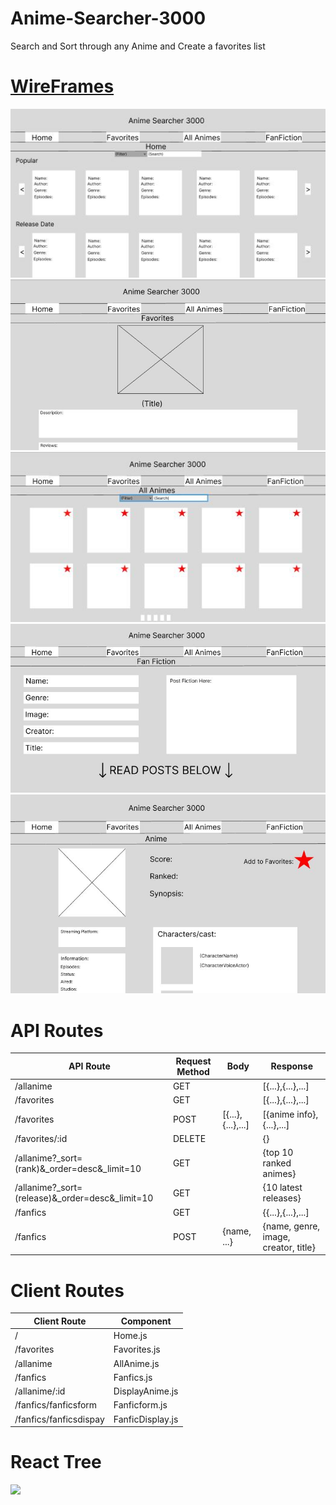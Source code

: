 # Anime-Searcher-3000
Search and Sort through any Anime and Create a favorites list 

<h1><a href="https://www.figma.com/file/yWi9Weab80EIjEPj3xIUoM/Anime-Searcher-3000?type=design&node-id=0%3A1&t=gRvf5SVk1gQoB5lA-1">WireFrames</a></h1>

<img src='https://github.com/TheeCryptoKing/Anime-Searcher-3000/blob/main/.github/images/1st%20WireFrame-Redone.JPG'/>

<img src='https://github.com/TheeCryptoKing/Anime-Searcher-3000/blob/main/.github/images/2nd%20WireFrame.JPG'/>

<img src='https://github.com/TheeCryptoKing/Anime-Searcher-3000/blob/main/.github/images/3rd%20Wireframe-Redone.JPG'/>

<img src='https://raw.githubusercontent.com/TheeCryptoKing/Anime-Searcher-3000/main/.github/images/4th%20Wireframe.JPG'/>

<img src='https://raw.githubusercontent.com/TheeCryptoKing/Anime-Searcher-3000/main/.github/images/5th%20Wireframe.JPG'/>





# API Routes

| API Route                                       | Request Method | Body              | Response                             |
|-------------------------------------------------|----------------|-------------------|--------------------------------------|
| /allanime                                       | GET            |                   | [{...},{...},...]                    |
| /favorites                                      | GET            |                   | [{...},{...},...]                    |
| /favorites                                      | POST           | [{...},{...},...] | [{anime info},{...},...]             |
| /favorites/:id                                  | DELETE         |                   | {}                                   |
| /allanime?_sort=(rank)&_order=desc&_limit=10    | GET            |                   | {top 10 ranked animes}               |
| /allanime?_sort=(release)&_order=desc&_limit=10 | GET            |                   | {10 latest releases}                 |
| /fanfics                                        | GET            |                   | {{...},{...},...]                    |
| /fanfics                                        | POST           | {name, ...}       | {name, genre, image, creator, title} |


# Client Routes

| Client Route           | Component        |
|------------------------|------------------|
| /                      | Home.js          |
| /favorites             | Favorites.js     |
| /allanime              | AllAnime.js      |
| /fanfics               | Fanfics.js       |
| /allanime/:id          | DisplayAnime.js  |
| /fanfics/fanficsform   | Fanficform.js    |
| /fanfics/fanficsdispay | FanficDisplay.js |

# React Tree

<img src='https://github.com/TheeCryptoKing/Anime-Searcher-3000/assets/129634839/a9254ea6-8183-44a6-af58-c18710c114db' width='1000px'/>
